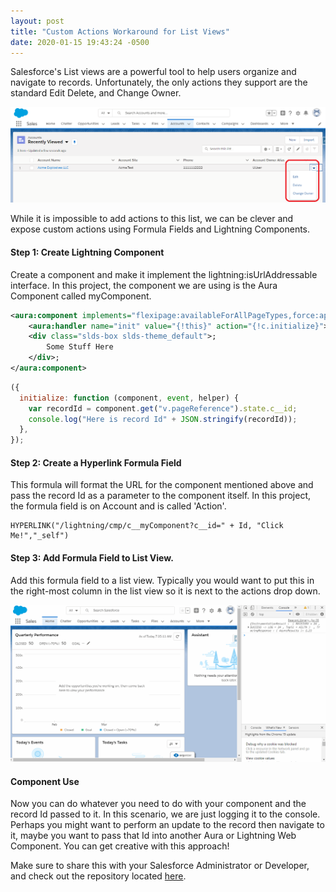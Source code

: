 ```yaml
---
layout: post
title: "Custom Actions Workaround for List Views"
date: 2020-01-15 19:43:24 -0500
---
```


Salesforce's List views are a powerful tool to help users organize and navigate to records. Unfortunately, the only actions they support are the standard Edit Delete, and Change Owner.

![](/images/customListViewAction/standard-Actions.png)

While it is impossible to add actions to this list, we can be clever and expose custom actions using Formula Fields and Lightning Components.

#### Step 1: Create Lightning Component

Create a component and make it implement the lightning:isUrlAddressable interface. In this project, the component we are using is the Aura Component called myComponent.

```xml
<aura:component implements="flexipage:availableForAllPageTypes,force:appHostable,lightning:isUrlAddressable" access="global">;
    <aura:handler name="init" value="{!this}" action="{!c.initialize}">;
    <div class="slds-box slds-theme_default">;
        Some Stuff Here
    </div>;
</aura:component>
```

```js
({
  initialize: function (component, event, helper) {
    var recordId = component.get("v.pageReference").state.c__id;
    console.log("Here is record Id" + JSON.stringify(recordId));
  },
});
```

#### Step 2: Create a Hyperlink Formula Field

This formula will format the URL for the component mentioned above and pass the record Id as a parameter to the component itself. In this project, the formula field is on Account and is called 'Action'.

```
HYPERLINK("/lightning/cmp/c__myComponent?c__id=" + Id, "Click Me!","_self")
```

#### Step 3: Add Formula Field to List View.

Add this formula field to a list view. Typically you would want to put this in the right-most column in the list view so it is next to the actions drop down.

![](/images/customListViewAction/inline-action.gif)

#### Component Use

Now you can do whatever you need to do with your component and the record Id passed to it. In this scenario, we are just logging it to the console. Perhaps you might want to perform an update to the record then navigate to it, maybe you want to pass that Id into another Aura or Lightning Web Component. You can get creative with this approach!

Make sure to share this with your Salesforce Administrator or Developer, and check out the repository located [here](https://github.com/mitchspano/dynamicDataTable).
